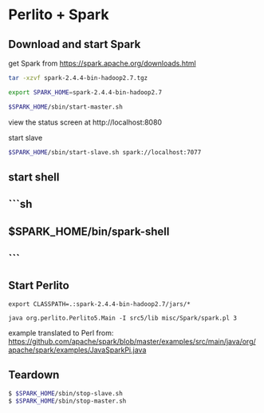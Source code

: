 Perlito + Spark
===============

Download and start Spark
--------------

get Spark from https://spark.apache.org/downloads.html

```sh
tar -xzvf spark-2.4.4-bin-hadoop2.7.tgz

export SPARK_HOME=spark-2.4.4-bin-hadoop2.7

$SPARK_HOME/sbin/start-master.sh
```

view the status screen at http://localhost:8080

start slave

```sh
$SPARK_HOME/sbin/start-slave.sh spark://localhost:7077
```

## start shell
## 
## ```sh
## $SPARK_HOME/bin/spark-shell
## ```

Start Perlito
-------------

```
export CLASSPATH=.:spark-2.4.4-bin-hadoop2.7/jars/*

java org.perlito.Perlito5.Main -I src5/lib misc/Spark/spark.pl 3
```

example translated to Perl from:
https://github.com/apache/spark/blob/master/examples/src/main/java/org/apache/spark/examples/JavaSparkPi.java


Teardown
--------

```sh
$ $SPARK_HOME/sbin/stop-slave.sh
$ $SPARK_HOME/sbin/stop-master.sh
```



